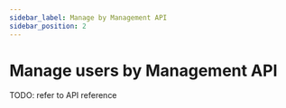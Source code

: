 ```yaml
---
sidebar_label: Manage by Management API
sidebar_position: 2
---
```


# Manage users by Management API

TODO: refer to API reference

